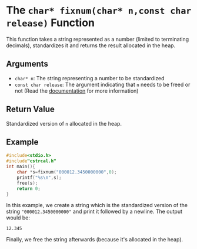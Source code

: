 # The `char* fixnum(char* n,const char release)` Function
This function takes a string represented as a number (limited to terminating decimals), standardizes it and returns the result allocated in the heap.
## Arguments
* `char* n`: The string representing a number to be standardized
* `const char release`: The argument indicating that `n` needs to be freed or not (Read the [documentation](https://github.com/Amirreza-Ipchi-Haq/strcal/blob/main/Documentation/C/Documentation.md#about-the-release-argument) for more information)
## Return Value
Standardized version of `n` allocated in the heap.
## Example
```c
#include<stdio.h>
#include"cstrcal.h"
int main(){
	char *s=fixnum("000012.3450000000",0);
	printf("%s\n",s);
	free(s);
	return 0;
}
```
In this example, we create a string which is the standardized version of the string `"000012.3450000000"` and print it followed by a newline. The output would be:
```
12.345
```
Finally, we free the string afterwards (because it's allocated in the heap).
